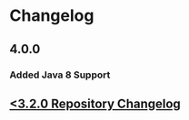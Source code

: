 # Changelog

## 4.0.0
### Added Java 8 Support

## [<3.2.0 Repository Changelog](https://github.com/Archinamon/android-gradle-aspectj "Archinamon")